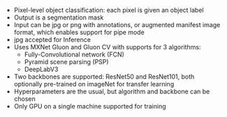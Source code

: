 - Pixel-level object classification: each pixel is given an object label
- Output is a segmentation mask
- Input can be jpg or png with annotations, or augmented manifest image format, which enables support for pipe mode
- jpg accepted for Inference
- Uses MXNet Gluon and Gluon CV with supports for 3 algorithms:
	- Fully-Convolutional network (FCN)
	- Pyramid scene parsing (PSP)
	- DeepLabV3
- Two backbones are supported: ResNet50 and ResNet101, both optionally pre-trained on imageNet for transfer learning
- Hyperparameters are the usual, but algorithm and backbone can be chosen
- Only GPU on a single machine supported for training